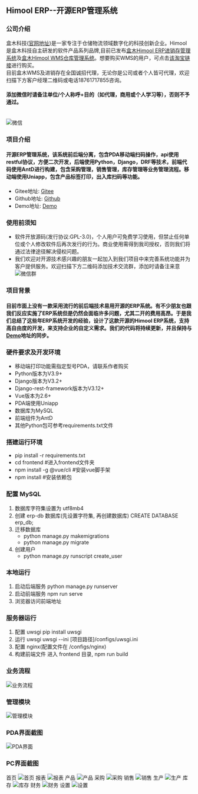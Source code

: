 ## Himool ERP--开源ERP管理系统

### 公司介绍
盒木科技([官网地址](https://www.himool.com/home))是一家专注于仓储物流领域数字化的科技创新企业。Himool是盒木科技自主研发的软件产品系列品牌,目前已发布[盒木Himool ERP进销存管理系统](https://erp.himool.com)及[盒木Himool WMS仓库管理系统](https://wms.himool.com)。想要购买WMS的用户，可点击[该淘宝链接](https://item.taobao.com/item.htm?id=687009035041)进行购买。<br />
目前盒木WMS及进销存在全国诚招代理，无论你是公司或者个人皆可代理，欢迎扫描下方客户经理二维码或电话18761717855咨询。<br />
#### 添加微信时请备注单位/个人称呼+目的（如代理，商用或个人学习等），否则不予通过。<br /><br />
![微信](https://gitee.com/himool/erp/raw/master/img/%E5%BE%AE%E4%BF%A1.png)

### 项目介绍
#### 开源ERP管理系统，该系统前后端分离，包含PDA移动端扫码操作，api使用restful协议，方便二次开发，后端使用Python，Django，DRF等技术，前端代码使用AntD进行构建，包含采购管理，销售管理，库存管理等业务管理流程。移动端使用Uniapp，包含产品标签打印，出入库扫码等功能。
* Gitee地址: [Gitee](https://gitee.com/himool/erp)
* Github地址: [Github](https://github.com/lianzhanshu/oms)
* Demo地址: [Demo](https://erp.himool.com)

### 使用前须知
* 软件开放源码(发行协议:GPL-3.0)，个人用户可免费学习使用，但禁止任何单位或个人修改软件后再次发行的行为。商业使用需得到我司授权，否则我们将通过法律途径解决侵权问题。
* 我们欢迎对开源技术感兴趣的朋友一起加入到我们项目中来完善系统功能并为客户提供服务。欢迎扫描下方二维码添加技术交流群，添加时请备注来意<br />
   ![微信群](https://gitee.com/himool/erp/raw/master/img/%E5%BE%AE%E4%BF%A1%E7%BE%A4.png)

### 项目背景
#### 目前市面上没有一款采用流行的前后端技术易用开源的ERP系统。有不少朋友也跟我们反应实施了ERP系统但是仍然会面临许多问题，尤其二开的费用高昂。于是我们总结了这些年ERP系统开发的经验，设计了这款开源的Himool ERP系统，支持高自由度的开发，来支持企业的自定义需求。我们的代码将持续更新，并且保持与[Demo](https://erp.himool.com)地址的同步。

### 硬件要求及开发环境
* 移动端打印功能需指定型号PDA，请联系作者购买
* Python版本为V3.9+
* Django版本为V3.2+
* Django-rest-framework版本为V3.12+
* Vue版本为2.6+
* PDA端使用Uniapp
* 数据库为MySQL
* 前端组件为AntD
* 其他Python包可参考requirements.txt文件

### 搭建运行环境

* pip install -r requirements.txt
* cd frontend  #进入frontend文件夹
* npm install -g @vue/cli  #安装vue脚手架
* npm install  #安装依赖包

### 配置 MySQL

1. 数据库字符集设置为 utf8mb4
2. 创建 erp-db 数据库(先设置字符集, 再创建数据库)
    CREATE DATABASE erp_db;
3. 迁移数据库
    * python manage.py makemigrations
    * python manage.py migrate
4. 创建用户
    * python manage.py runscript create_user

### 本地运行

1. 启动后端服务
    python manage.py runserver
2. 启动前端服务
    npm run serve
3. 浏览器访问前端地址

### 服务器运行

1. 配置 uwsgi
    pip install uwsgi
2. 运行 uwsgi
    uwsgi --ini [项目路径]/configs/uwsgi.ini
3. 配置 nginx(配置文件在 /configs/nginx)
4. 构建前端文件
    进入 frontend 目录, npm run build

### 业务流程
![业务流程](https://gitee.com/himool/erp/raw/master/img/ERP%20Workflow.png)

### 管理模块
![管理模块](https://gitee.com/himool/erp/raw/master/img/ERP%E6%A8%A1%E5%9D%97.png)

### PDA界面截图
![PDA界面](https://gitee.com/himool/erp/raw/master/img/PDA%E7%95%8C%E9%9D%A2.png)

### PC界面截图
首页
![首页](https://gitee.com/himool/erp/raw/master/img/%E9%A6%96%E9%A1%B5.png)
报表
![报表](https://gitee.com/himool/erp/raw/master/img/%E6%8A%A5%E8%A1%A8.png)
产品
![产品](https://gitee.com/himool/erp/raw/master/img/%E4%BA%A7%E5%93%81.png)
采购
![采购](https://gitee.com/himool/erp/raw/master/img/%E9%87%87%E8%B4%AD.png)
销售
![销售](https://gitee.com/himool/erp/raw/master/img/%E9%94%80%E5%94%AE.png)
生产
![生产](https://gitee.com/himool/erp/raw/master/img/%E7%94%9F%E4%BA%A7.png)
库存
![库存](https://gitee.com/himool/erp/raw/master/img/%E5%BA%93%E5%AD%98.png)
财务
![财务](https://gitee.com/himool/erp/raw/master/img/%E8%B4%A2%E5%8A%A1.png)
设置
![设置](https://gitee.com/himool/erp/raw/master/img/%E8%AE%BE%E7%BD%AE.png)